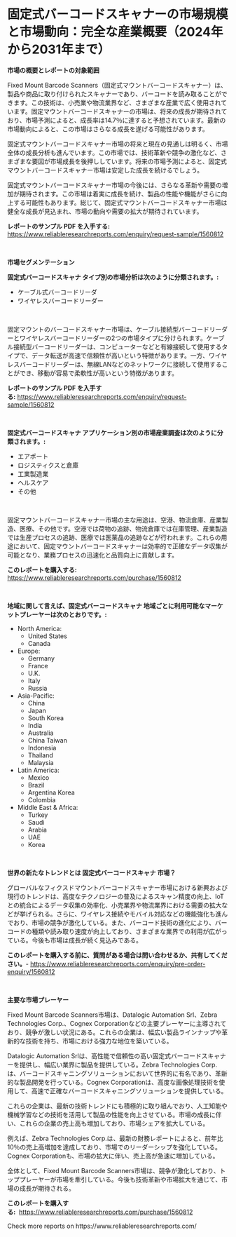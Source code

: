 <p><h1>固定式バーコードスキャナーの市場規模と市場動向：完全な産業概要（2024年から2031年まで）</h1></p><p><strong>市場の概要とレポートの対象範囲</strong></p>
<p><p>Fixed Mount Barcode Scanners（固定式マウントバーコードスキャナー）は、製品や商品に取り付けられたスキャナーであり、バーコードを読み取ることができます。この技術は、小売業や物流業界など、さまざまな産業で広く使用されています。固定マウントバーコードスキャナーの市場は、将来の成長が期待されており、市場予測によると、成長率は14.7％に達すると予想されています。最新の市場動向によると、この市場はさらなる成長を遂げる可能性があります。</p><p>固定式マウントバーコードスキャナー市場の将来と現在の見通しは明るく、市場全体の成長分析も進んでいます。この市場では、技術革新や競争の激化など、さまざまな要因が市場成長を後押ししています。将来の市場予測によると、固定式マウントバーコードスキャナー市場は安定した成長を続けるでしょう。</p><p>固定式マウントバーコードスキャナー市場の今後には、さらなる革新や需要の増加が期待されます。この市場は着実に成長を続け、製品の性能や機能がさらに向上する可能性もあります。総じて、固定式マウントバーコードスキャナー市場は健全な成長が見込まれ、市場の動向や需要の拡大が期待されています。</p></p>
<p><strong>レポートのサンプル PDF を入手する:</strong> <a href="https://www.reliableresearchreports.com/enquiry/request-sample/1560812">https://www.reliableresearchreports.com/enquiry/request-sample/1560812</a></p>
<p>&nbsp;</p>
<p><strong>市場セグメンテーション</strong></p>
<p><strong>固定式バーコードスキャナ タイプ別の市場分析は次のように分類されます。:</strong></p>
<p><ul><li>ケーブル式バーコードリーダ</li><li>ワイヤレスバーコードリーダー</li></ul></p>
<p>&nbsp;</p>
<p><p>固定マウントのバーコードスキャナー市場は、ケーブル接続型バーコードリーダーとワイヤレスバーコードリーダーの2つの市場タイプに分けられます。ケーブル接続型バーコードリーダーは、コンピューターなどと有線接続して使用するタイプで、データ転送が高速で信頼性が高いという特徴があります。一方、ワイヤレスバーコードリーダーは、無線LANなどのネットワークに接続して使用することができ、移動が容易で柔軟性が高いという特徴があります。</p></p>
<p><strong>レポートのサンプル PDF を入手する:</strong>&nbsp;<a href="https://www.reliableresearchreports.com/enquiry/request-sample/1560812">https://www.reliableresearchreports.com/enquiry/request-sample/1560812</a></p>
<p>&nbsp;</p>
<p><strong> 固定式バーコードスキャナ アプリケーション別の市場産業調査は次のように分類されます。:</strong></p>
<p><ul><li>エアポート</li><li>ロジスティクスと倉庫</li><li>工業製造業</li><li>ヘルスケア</li><li>その他</li></ul></p>
<p>&nbsp;</p>
<p><p>固定マウントバーコードスキャナー市場の主な用途は、空港、物流倉庫、産業製造、医療、その他です。空港では荷物の追跡、物流倉庫では在庫管理、産業製造では生産プロセスの追跡、医療では医薬品の追跡などが行われます。これらの用途において、固定マウントバーコードスキャナーは効率的で正確なデータ収集が可能となり、業務プロセスの迅速化と品質向上に貢献します。</p></p>
<p><strong>このレポートを購入する:</strong>&nbsp; <a href="https://www.reliableresearchreports.com/purchase/1560812">https://www.reliableresearchreports.com/purchase/1560812</a></p>
<p>&nbsp;</p>
<p><strong>地域に関して言えば、固定式バーコードスキャナ 地域ごとに利用可能なマーケットプレーヤーは次のとおりです。:</strong></p>
<p><ul>
    <li>
        North America:
        <ul>
            <li>United States</li>
            <li>Canada</li>
        </ul>
    </li>
    <li>
        Europe:
        <ul>
            <li>Germany</li>
            <li>France</li>
            <li>U.K.</li>
            <li>Italy</li>
            <li>Russia</li>
        </ul>
    </li>
    <li>
        Asia-Pacific:
        <ul>
            <li>China</li>
            <li>Japan</li>
            <li>South Korea</li>
            <li>India</li>
            <li>Australia</li>
            <li>China Taiwan</li>
            <li>Indonesia</li>
            <li>Thailand</li>
            <li>Malaysia</li>
        </ul>
    </li>
    <li>
        Latin America:
        <ul>
            <li>Mexico</li>
            <li>Brazil</li>
            <li>Argentina Korea</li>
            <li>Colombia</li>
        </ul>
    </li>
    <li>
        Middle East & Africa:
        <ul>
            <li>Turkey</li>
            <li>Saudi</li>
            <li>Arabia</li>
            <li>UAE</li>
            <li>Korea</li>
        </ul>
    </li>
    </ul></p>
<p>&nbsp;</p>
<p><strong>世界の新たなトレンドとは 固定式バーコードスキャナ 市場？</strong></p>
<p><p>グローバルなフィクスドマウントバーコードスキャナー市場における新興および現行のトレンドは、高度なテクノロジーの普及によるスキャン精度の向上、IoTとの統合によるデータ収集の効率化、小売業界や物流業界における需要の拡大などが挙げられる。さらに、ワイヤレス接続やモバイル対応などの機能強化も進んでおり、市場の競争が激化している。また、バーコード技術の進化により、バーコードの種類や読み取り速度が向上しており、さまざまな業界での利用が広がっている。今後も市場は成長が続く見込みである。</p></p>
<p><strong>このレポートを購入する前に、質問がある場合は問い合わせるか、共有してください。</strong>- <a href="https://www.reliableresearchreports.com/enquiry/pre-order-enquiry/1560812">https://www.reliableresearchreports.com/enquiry/pre-order-enquiry/1560812</a></p>
<p>&nbsp;</p>
<p><strong>主要な市場プレーヤー</strong></p>
<p><p>Fixed Mount Barcode Scanners市場は、Datalogic Automation Srl、Zebra Technologies Corp.、Cognex Corporationなどの主要プレーヤーに主導されており、競争が激しい状況にある。これらの企業は、幅広い製品ラインナップや革新的な技術を持ち、市場における強力な地位を築いている。</p><p>Datalogic Automation Srlは、高性能で信頼性の高い固定式バーコードスキャナーを提供し、幅広い業界に製品を提供している。Zebra Technologies Corp.は、バーコードスキャニングソリューションにおいて世界的に有名であり、革新的な製品開発を行っている。Cognex Corporationは、高度な画像処理技術を使用して、高速で正確なバーコードスキャニングソリューションを提供している。</p><p>これらの企業は、最新の技術トレンドにも積極的に取り組んでおり、人工知能や機械学習などの技術を活用して製品の性能を向上させている。市場の成長に伴い、これらの企業の売上高も増加しており、市場シェアを拡大している。</p><p>例えば、Zebra Technologies Corp.は、最新の財務レポートによると、前年比10％の売上高増加を達成しており、市場でのリーダーシップを強化している。Cognex Corporationも、市場の拡大に伴い、売上高が急速に増加している。</p><p>全体として、Fixed Mount Barcode Scanners市場は、競争が激化しており、トッププレーヤーが市場を牽引している。今後も技術革新や市場拡大を通じて、市場の成長が期待される。</p></p>
<p><strong>このレポートを購入する:</strong>&nbsp;&nbsp;<a href="https://www.reliableresearchreports.com/purchase/1560812">https://www.reliableresearchreports.com/purchase/1560812</a></p>
<p>Check more reports on https://www.reliableresearchreports.com/</p>